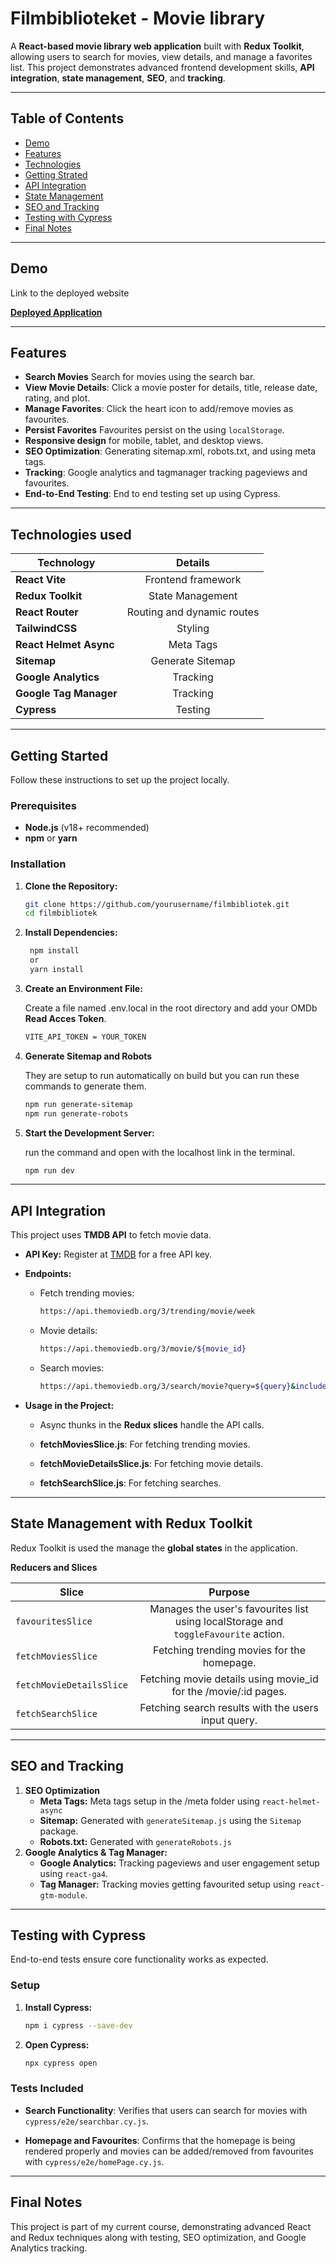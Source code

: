 # Filmbiblioteket - Movie library

A **React-based movie library web application** built with **Redux Toolkit**, allowing users to search for movies, view details, and manage a favorites list. This project demonstrates advanced frontend development skills, **API integration**, **state management**, **SEO**, and **tracking**.

---

## Table of Contents

- [Demo](#demo)
- [Features](#features)
- [Technologies](#technologies-used)
- [Getting Strated](#getting-started)
- [API Integration](#api-integration)
- [State Management](#state-management-with-redux-toolkit)
- [SEO and Tracking](#seo-and-tracking)
- [Testing with Cypress](#testing-with-cypress)
- [Final Notes](#final-notes)

---

## Demo

Link to the deployed website

**[Deployed Application](https://filmbiblioteket.vercel.app)**

---

## Features

- **Search Movies** Search for movies using the search bar.
- **View Movie Details**: Click a movie poster for details, title, release date, rating, and plot.
- **Manage Favorites**: Click the heart icon to add/remove movies as favourites.
- **Persist Favorites** Favourites persist on the using `localStorage`.
- **Responsive design** for mobile, tablet, and desktop views.
- **SEO Optimization**: Generating sitemap.xml, robots.txt, and using meta tags.
- **Tracking**: Google analytics and tagmanager tracking pageviews and favourites.
- **End-to-End Testing**: End to end testing set up using Cypress.

---

## Technologies used

| Technology             |          Details           |
| ---------------------- | :------------------------: |
| **React Vite**         |     Frontend framework     |
| **Redux Toolkit**      |      State Management      |
| **React Router**       | Routing and dynamic routes |
| **TailwindCSS**        |          Styling           |
| **React Helmet Async** |         Meta Tags          |
| **Sitemap**            |      Generate Sitemap      |
| **Google Analytics**   |          Tracking          |
| **Google Tag Manager** |          Tracking          |
| **Cypress**            |          Testing           |

---

## Getting Started

Follow these instructions to set up the project locally.

### Prerequisites

- **Node.js** (v18+ recommended)
- **npm** or **yarn**

### Installation

1. **Clone the Repository:**
   ```bash
   git clone https://github.com/yourusername/filmbibliotek.git
   cd filmbibliotek

   ```
2. **Install Dependencies:**

   ```bash
    npm install
    or
    yarn install

   ```

3. **Create an Environment File:**

   Create a file named .env.local in the root directory and add your OMDb **Read Acces Token**.

   ```bash
   VITE_API_TOKEN = YOUR_TOKEN

   ```

4. **Generate Sitemap and Robots**

   They are setup to run automatically on build but you can run these commands to generate them.

   ```bash
   npm run generate-sitemap
   npm run generate-robots

   ```

5. **Start the Development Server:**

   run the command and open with the localhost link in the terminal.

   ```bash
   npm run dev
   ```

---

## API Integration

This project uses **TMDB API** to fetch movie data.

- **API Key:** Register at [TMDB](https://developer.themoviedb.org/docs/getting-started) for a free API key.

- **Endpoints:**

  - Fetch trending movies:
    ```bash
    https://api.themoviedb.org/3/trending/movie/week
    ```
  - Movie details:
    ```bash
    https://api.themoviedb.org/3/movie/${movie_id}
    ```
  - Search movies:
    ```bash
    https://api.themoviedb.org/3/search/movie?query=${query}&include_adult=false&region=en
    ```

- **Usage in the Project:**
  - Async thunks in the **Redux slices** handle the API calls.

  - **fetchMoviesSlice.js**: For fetching trending movies.

  - **fetchMovieDetailsSlice.js**: For fetching movie details.

  - **fetchSearchSlice.js**: For fetching searches.

---

## State Management with Redux Toolkit

Redux Toolkit is used the manage the **global states** in the application.

**Reducers and Slices**

| Slice                    |                                       Purpose                                       |
| ------------------------ | :---------------------------------------------------------------------------------: |
| `favouritesSlice`        | Manages the user's favourites list using localStorage and `toggleFavourite` action. |
| `fetchMoviesSlice`       |                     Fetching trending movies for the homepage.                      |
| `fetchMovieDetailsSlice` |           Fetching movie details using movie_id for the /movie/:id pages.           |
| `fetchSearchSlice`       |                 Fetching search results with the users input query.                 |

---

## SEO and Tracking

1.  **SEO Optimization**
    - **Meta Tags:** Meta tags setup in the /meta folder using `react-helmet-async`
    - **Sitemap:** Generated with `generateSitemap.js` using the `Sitemap` package.
    - **Robots.txt:** Generated with `generateRobots.js`
2.  **Google Analytics & Tag Manager:**
    - **Google Analytics:** Tracking pageviews and user engagement setup using `react-ga4`.
    - **Tag Manager:** Tracking movies getting favourited setup using `react-gtm-module`.

---

## Testing with Cypress

End-to-end tests ensure core functionality works as expected.

### Setup

1. **Install Cypress:**
   ```bash
   npm i cypress --save-dev

   ```
2. **Open Cypress:**
   ```bash
   npx cypress open
   ```

### Tests Included

- **Search Functionality**: Verifies that users can search for movies with `cypress/e2e/searchbar.cy.js`.

- **Homepage and Favourites**: Confirms that the homepage is being rendered properly and movies can be added/removed from favourites with `cypress/e2e/homePage.cy.js`.

---

## Final Notes

This project is part of my current course, demonstrating advanced React and Redux techniques along with testing, SEO optimization, and Google Analytics tracking.
